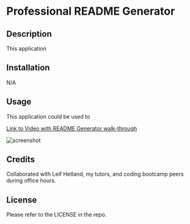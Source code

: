 # Professional README Generator

## Description

This application

## Installation

N/A

## Usage

This application could be used to 

[Link to Video with README Generator walk-through]()

![screenshot]()


## Credits

Collaborated with Leif Hetland, my tutors, and coding bootcamp peers during office hours.

## License

Please refer to the LICENSE in the repo.